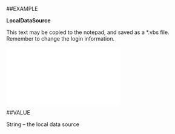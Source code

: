 
##EXAMPLE

**LocalDataSource**

This text may be copied to the notepad, and saved as a *.vbs file. Remember to change the login information.

![](..\..\Examples\vbs\SOSettings.LocalDataSource.vbs.txt)


##VALUE

String – the local data source


